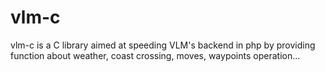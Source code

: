 # vlm-c
vlm-c is a C library aimed at speeding VLM's backend in php by providing
function about weather, coast crossing, moves, waypoints operation...

